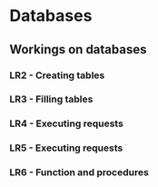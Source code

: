 # Databases
## Workings on databases
### LR2 - Creating tables
### LR3 - Filling tables
### LR4 - Executing requests
### LR5 - Executing requests
### LR6 - Function and procedures
